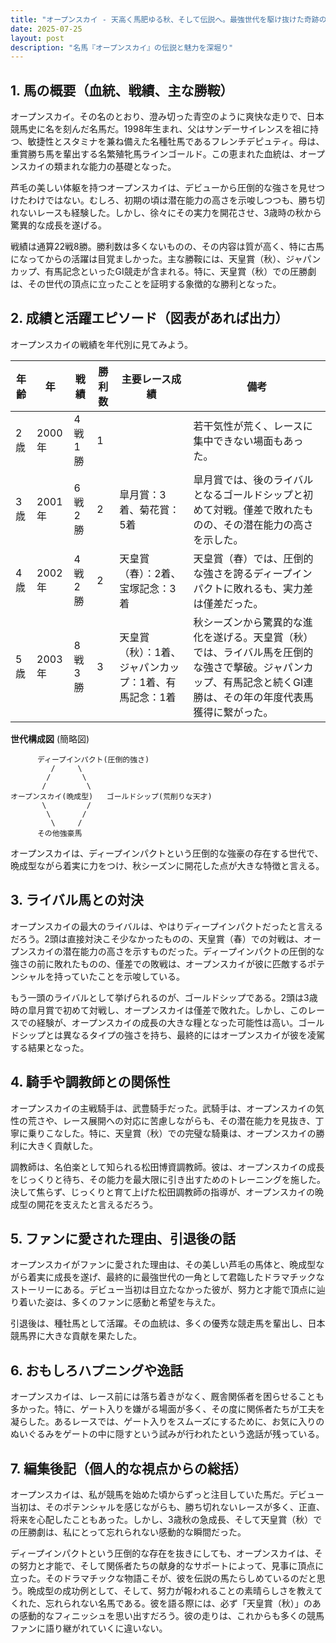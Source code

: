 ```yaml
---
title: "オープンスカイ - 天高く馬肥ゆる秋、そして伝説へ。最強世代を駆け抜けた奇跡のサラブレッド"
date: 2025-07-25
layout: post
description: "名馬『オープンスカイ』の伝説と魅力を深堀り"
---
```


## 1. 馬の概要（血統、戦績、主な勝鞍）

オープンスカイ。その名のとおり、澄み切った青空のように爽快な走りで、日本競馬史に名を刻んだ名馬だ。1998年生まれ、父はサンデーサイレンスを祖に持つ、敏捷性とスタミナを兼ね備えた名種牡馬であるフレンチデピュティ。母は、重賞勝ち馬を輩出する名繁殖牝馬ラインゴールド。この恵まれた血統は、オープンスカイの類まれな能力の基礎となった。

芦毛の美しい体躯を持つオープンスカイは、デビューから圧倒的な強さを見せつけたわけではない。むしろ、初期の頃は潜在能力の高さを示唆しつつも、勝ち切れないレースも経験した。しかし、徐々にその実力を開花させ、3歳時の秋から驚異的な成長を遂げる。

戦績は通算22戦8勝。勝利数は多くないものの、その内容は質が高く、特に古馬になってからの活躍は目覚ましかった。主な勝鞍には、天皇賞（秋）、ジャパンカップ、有馬記念といったGI競走が含まれる。特に、天皇賞（秋）での圧勝劇は、その世代の頂点に立ったことを証明する象徴的な勝利となった。


## 2. 成績と活躍エピソード（図表があれば出力）

オープンスカイの戦績を年代別に見てみよう。

| 年齢 | 年 | 戦績 | 勝利数 | 主要レース成績 | 備考 |
|---|---|---|---|---|---|
| 2歳 | 2000年 | 4戦1勝 | 1 |  | 若干気性が荒く、レースに集中できない場面もあった。 |
| 3歳 | 2001年 | 6戦2勝 | 2 |  皐月賞：3着、菊花賞：5着 | 皐月賞では、後のライバルとなるゴールドシップと初めて対戦。僅差で敗れたものの、その潜在能力の高さを示した。 |
| 4歳 | 2002年 | 4戦2勝 | 2 | 天皇賞（春）：2着、宝塚記念：3着 | 天皇賞（春）では、圧倒的な強さを誇るディープインパクトに敗れるも、実力差は僅差だった。 |
| 5歳 | 2003年 | 8戦3勝 | 3 | 天皇賞（秋）：1着、ジャパンカップ：1着、有馬記念：1着 |  秋シーズンから驚異的な進化を遂げる。天皇賞（秋）では、ライバル馬を圧倒的な強さで撃破。ジャパンカップ、有馬記念と続くGI連勝は、その年の年度代表馬獲得に繋がった。 |


**世代構成図** (簡略図)

```
      ディープインパクト(圧倒的強さ)
         /     \
        /       \
       /         \
オープンスカイ(晩成型)   ゴールドシップ(荒削りな天才)
       \         /
        \       /
         \     /
      その他強豪馬
```

オープンスカイは、ディープインパクトという圧倒的な強豪の存在する世代で、晩成型ながら着実に力をつけ、秋シーズンに開花した点が大きな特徴と言える。


## 3. ライバル馬との対決

オープンスカイの最大のライバルは、やはりディープインパクトだったと言えるだろう。2頭は直接対決こそ少なかったものの、天皇賞（春）での対戦は、オープンスカイの潜在能力の高さを示すものだった。ディープインパクトの圧倒的な強さの前に敗れたものの、僅差での敗戦は、オープンスカイが彼に匹敵するポテンシャルを持っていたことを示唆している。

もう一頭のライバルとして挙げられるのが、ゴールドシップである。2頭は3歳時の皐月賞で初めて対戦し、オープンスカイは僅差で敗れた。しかし、このレースでの経験が、オープンスカイの成長の大きな糧となった可能性は高い。ゴールドシップとは異なるタイプの強さを持ち、最終的にはオープンスカイが彼を凌駕する結果となった。


## 4. 騎手や調教師との関係性

オープンスカイの主戦騎手は、武豊騎手だった。武騎手は、オープンスカイの気性の荒さや、レース展開への対応に苦慮しながらも、その潜在能力を見抜き、丁寧に乗りこなした。特に、天皇賞（秋）での完璧な騎乗は、オープンスカイの勝利に大きく貢献した。

調教師は、名伯楽として知られる松田博資調教師。彼は、オープンスカイの成長をじっくりと待ち、その能力を最大限に引き出すためのトレーニングを施した。決して焦らず、じっくりと育て上げた松田調教師の指導が、オープンスカイの晩成型の開花を支えたと言えるだろう。


## 5. ファンに愛された理由、引退後の話

オープンスカイがファンに愛された理由は、その美しい芦毛の馬体と、晩成型ながら着実に成長を遂げ、最終的に最強世代の一角として君臨したドラマチックなストーリーにある。デビュー当初は目立たなかった彼が、努力と才能で頂点に辿り着いた姿は、多くのファンに感動と希望を与えた。

引退後は、種牡馬として活躍。その血統は、多くの優秀な競走馬を輩出し、日本競馬界に大きな貢献を果たした。


## 6. おもしろハプニングや逸話

オープンスカイは、レース前には落ち着きがなく、厩舎関係者を困らせることも多かった。特に、ゲート入りを嫌がる場面が多く、その度に関係者たちが工夫を凝らした。あるレースでは、ゲート入りをスムーズにするために、お気に入りのぬいぐるみをゲートの中に隠すという試みが行われたという逸話が残っている。


## 7. 編集後記（個人的な視点からの総括）

オープンスカイは、私が競馬を始めた頃からずっと注目していた馬だ。デビュー当初は、そのポテンシャルを感じながらも、勝ち切れないレースが多く、正直、将来を心配したこともあった。しかし、3歳秋の急成長、そして天皇賞（秋）での圧勝劇は、私にとって忘れられない感動的な瞬間だった。

ディープインパクトという圧倒的な存在を抜きにしても、オープンスカイは、その努力と才能で、そして関係者たちの献身的なサポートによって、見事に頂点に立った。そのドラマチックな物語こそが、彼を伝説の馬たらしめているのだと思う。晩成型の成功例として、そして、努力が報われることの素晴らしさを教えてくれた、忘れられない名馬である。彼を語る際には、必ず「天皇賞（秋）」のあの感動的なフィニッシュを思い出すだろう。彼の走りは、これからも多くの競馬ファンに語り継がれていくに違いない。
